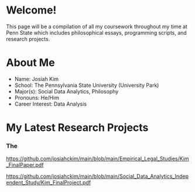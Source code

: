 # Welcome!

This page will be a compilation of all my coursework throughout my time at Penn State which includes philosophical essays, programming scripts, and research projects.

# About Me

- Name: Josiah Kim 
- School: The Pennsylvania State University (University Park)
- Major(s): Social Data Analytics, Philosophy 
- Pronouns: He/Him
- Career Interest: Data Analysis


# My Latest Research Projects

### The
https://github.com/josiahckim/main/blob/main/Empirical_Legal_Studies/Kim_FinalPaper.pdf

https://github.com/josiahckim/main/blob/main/Social_Data_Analytics_Independent_Study/Kim_FinalProject.pdf
